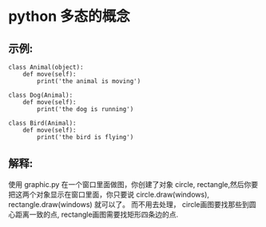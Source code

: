 # python 多态的概念
## 示例:
    class Animal(object):
        def move(self):
            print('the animal is moving')

    class Dog(Animal):
        def move(self):
            print('the dog is running')

    class Bird(Animal):
        def move(self):
            print('the bird is flying')

## 解释:
使用 graphic.py 在一个窗口里面做图，你创建了对象 circle, rectangle,然后你要把这两个对象显示在窗口里面，你只要说 circle.draw(windows), rectangle.draw(windows) 就可以了。 而不用去处理， circle画图要找那些到圆心距离一致的点, rectangle画图需要找矩形四条边的点.
